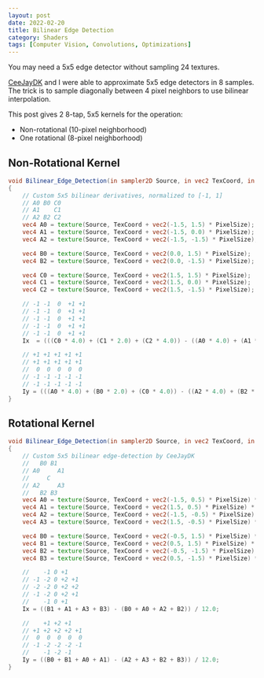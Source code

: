 ```yaml
---
layout: post
date: 2022-02-20
title: Bilinear Edge Detection
category: Shaders
tags: [Computer Vision, Convolutions, Optimizations]
---
```


You may need a 5x5 edge detector without sampling 24 textures.

[CeeJayDK](https://github.com/CeeJayDK) and I were able to approximate 5x5 edge detectors in 8 samples. The trick is to sample diagonally between 4 pixel neighbors to use bilinear interpolation.

This post gives 2 8-tap, 5x5 kernels for the operation:

+ Non-rotational (10-pixel neighborhood)
+ One rotational (8-pixel neighborhood)

## Non-Rotational Kernel

```glsl
void Bilinear_Edge_Detection(in sampler2D Source, in vec2 TexCoord, in vec2 PixelSize, out vec4 Ix, out vec4 Iy)
{
    // Custom 5x5 bilinear derivatives, normalized to [-1, 1]
    // A0 B0 C0
    // A1    C1
    // A2 B2 C2
    vec4 A0 = texture(Source, TexCoord + vec2(-1.5, 1.5) * PixelSize);
    vec4 A1 = texture(Source, TexCoord + vec2(-1.5, 0.0) * PixelSize);
    vec4 A2 = texture(Source, TexCoord + vec2(-1.5, -1.5) * PixelSize);

    vec4 B0 = texture(Source, TexCoord + vec2(0.0, 1.5) * PixelSize);
    vec4 B2 = texture(Source, TexCoord + vec2(0.0, -1.5) * PixelSize);

    vec4 C0 = texture(Source, TexCoord + vec2(1.5, 1.5) * PixelSize);
    vec4 C1 = texture(Source, TexCoord + vec2(1.5, 0.0) * PixelSize);
    vec4 C2 = texture(Source, TexCoord + vec2(1.5, -1.5) * PixelSize);

    // -1 -1  0  +1 +1
    // -1 -1  0  +1 +1
    // -1 -1  0  +1 +1
    // -1 -1  0  +1 +1
    // -1 -1  0  +1 +1
    Ix  = (((C0 * 4.0) + (C1 * 2.0) + (C2 * 4.0)) - ((A0 * 4.0) + (A1 * 2.0) + (A2 * 4.0))) / 10.0;

    // +1 +1 +1 +1 +1
    // +1 +1 +1 +1 +1
    //  0  0  0  0  0
    // -1 -1 -1 -1 -1
    // -1 -1 -1 -1 -1
    Iy = (((A0 * 4.0) + (B0 * 2.0) + (C0 * 4.0)) - ((A2 * 4.0) + (B2 * 2.0) + (C2 * 4.0))) / 10.0;
}
```

## Rotational Kernel

```glsl
void Bilinear_Edge_Detection(in sampler2D Source, in vec2 TexCoord, in vec2 PixelSize, out vec4 Ix, out vec4 Iy)
{
    // Custom 5x5 bilinear edge-detection by CeeJayDK
    //   B0 B1
    // A0     A1
    //     C
    // A2     A3
    //   B2 B3
    vec4 A0 = texture(Source, TexCoord + vec2(-1.5, 0.5) * PixelSize) * 4.0;
    vec4 A1 = texture(Source, TexCoord + vec2(1.5, 0.5) * PixelSize) * 4.0;
    vec4 A2 = texture(Source, TexCoord + vec2(-1.5, -0.5) * PixelSize) * 4.0;
    vec4 A3 = texture(Source, TexCoord + vec2(1.5, -0.5) * PixelSize) * 4.0;

    vec4 B0 = texture(Source, TexCoord + vec2(-0.5, 1.5) * PixelSize) * 4.0;
    vec4 B1 = texture(Source, TexCoord + vec2(0.5, 1.5) * PixelSize) * 4.0;
    vec4 B2 = texture(Source, TexCoord + vec2(-0.5, -1.5) * PixelSize) * 4.0;
    vec4 B3 = texture(Source, TexCoord + vec2(0.5, -1.5) * PixelSize) * 4.0;

    //    -1 0 +1
    // -1 -2 0 +2 +1
    // -2 -2 0 +2 +2
    // -1 -2 0 +2 +1
    //    -1 0 +1
    Ix = ((B1 + A1 + A3 + B3) - (B0 + A0 + A2 + B2)) / 12.0;

    //    +1 +2 +1
    // +1 +2 +2 +2 +1
    //  0  0  0  0  0
    // -1 -2 -2 -2 -1
    //    -1 -2 -1
    Iy = ((B0 + B1 + A0 + A1) - (A2 + A3 + B2 + B3)) / 12.0;
}
```
